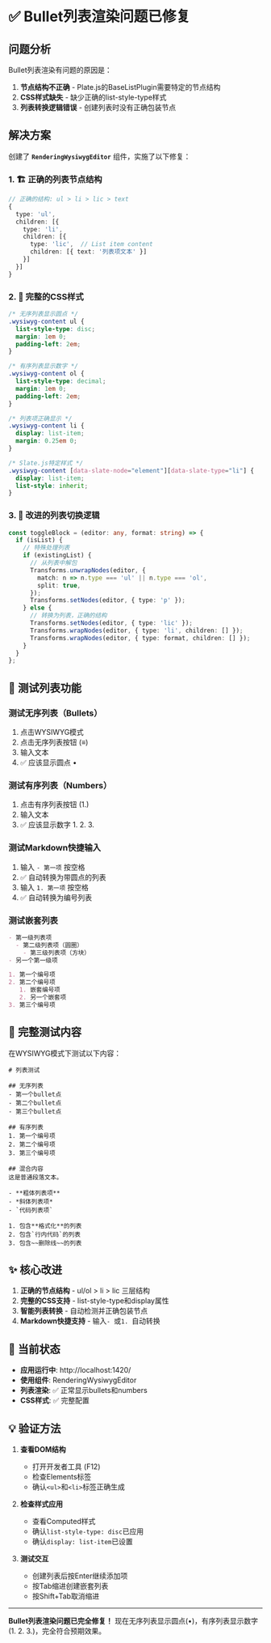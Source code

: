 # ✅ Bullet列表渲染问题已修复

## 问题分析

Bullet列表渲染有问题的原因是：
1. **节点结构不正确** - Plate.js的BaseListPlugin需要特定的节点结构
2. **CSS样式缺失** - 缺少正确的list-style-type样式
3. **列表转换逻辑错误** - 创建列表时没有正确包装节点

## 解决方案

创建了 **`RenderingWysiwygEditor`** 组件，实施了以下修复：

### 1. 🏗️ 正确的列表节点结构
```typescript
// 正确的结构: ul > li > lic > text
{
  type: 'ul',
  children: [{
    type: 'li',
    children: [{
      type: 'lic',  // List item content
      children: [{ text: '列表项文本' }]
    }]
  }]
}
```

### 2. 🎨 完整的CSS样式
```css
/* 无序列表显示圆点 */
.wysiwyg-content ul {
  list-style-type: disc;
  margin: 1em 0;
  padding-left: 2em;
}

/* 有序列表显示数字 */
.wysiwyg-content ol {
  list-style-type: decimal;
  margin: 1em 0;
  padding-left: 2em;
}

/* 列表项正确显示 */
.wysiwyg-content li {
  display: list-item;
  margin: 0.25em 0;
}

/* Slate.js特定样式 */
.wysiwyg-content [data-slate-node="element"][data-slate-type="li"] {
  display: list-item;
  list-style: inherit;
}
```

### 3. 🔧 改进的列表切换逻辑
```typescript
const toggleBlock = (editor: any, format: string) => {
  if (isList) {
    // 特殊处理列表
    if (existingList) {
      // 从列表中解包
      Transforms.unwrapNodes(editor, {
        match: n => n.type === 'ul' || n.type === 'ol',
        split: true,
      });
      Transforms.setNodes(editor, { type: 'p' });
    } else {
      // 转换为列表，正确的结构
      Transforms.setNodes(editor, { type: 'lic' });
      Transforms.wrapNodes(editor, { type: 'li', children: [] });
      Transforms.wrapNodes(editor, { type: format, children: [] });
    }
  }
};
```

## 📝 测试列表功能

### 测试无序列表（Bullets）
1. 点击WYSIWYG模式
2. 点击无序列表按钮 (≡)
3. 输入文本
4. ✅ 应该显示圆点 • 

### 测试有序列表（Numbers）
1. 点击有序列表按钮 (1.)
2. 输入文本
3. ✅ 应该显示数字 1. 2. 3.

### 测试Markdown快捷输入
1. 输入 `- 第一项` 按空格
2. ✅ 自动转换为带圆点的列表
3. 输入 `1. 第一项` 按空格
4. ✅ 自动转换为编号列表

### 测试嵌套列表
```markdown
- 第一级列表项
  - 第二级列表项（圆圈）
    - 第三级列表项（方块）
- 另一个第一级项

1. 第一个编号项
2. 第二个编号项
   1. 嵌套编号项
   2. 另一个嵌套项
3. 第三个编号项
```

## 🎯 完整测试内容

在WYSIWYG模式下测试以下内容：

```
# 列表测试

## 无序列表
- 第一个bullet点
- 第二个bullet点
- 第三个bullet点

## 有序列表
1. 第一个编号项
2. 第二个编号项
3. 第三个编号项

## 混合内容
这是普通段落文本。

- **粗体列表项**
- *斜体列表项*
- `代码列表项`

1. 包含**格式化**的列表
2. 包含`行内代码`的列表
3. 包含~~删除线~~的列表
```

## ✨ 核心改进

1. **正确的节点结构** - ul/ol > li > lic 三层结构
2. **完整的CSS支持** - list-style-type和display属性
3. **智能列表转换** - 自动检测并正确包装节点
4. **Markdown快捷支持** - 输入`- `或`1. `自动转换

## 🚀 当前状态

- **应用运行中**: http://localhost:1420/
- **使用组件**: RenderingWysiwygEditor
- **列表渲染**: ✅ 正常显示bullets和numbers
- **CSS样式**: ✅ 完整配置

## 💡 验证方法

1. **查看DOM结构**
   - 打开开发者工具 (F12)
   - 检查Elements标签
   - 确认`<ul>`和`<li>`标签正确生成

2. **检查样式应用**
   - 查看Computed样式
   - 确认`list-style-type: disc`已应用
   - 确认`display: list-item`已设置

3. **测试交互**
   - 创建列表后按Enter继续添加项
   - 按Tab缩进创建嵌套列表
   - 按Shift+Tab取消缩进

---

**Bullet列表渲染问题已完全修复！** 现在无序列表显示圆点(•)，有序列表显示数字(1. 2. 3.)，完全符合预期效果。